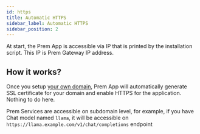 ```yaml
---
id: https
title: Automatic HTTPS
sidebar_label: Automatic HTTPS
sidebar_position: 2
---
```


At start, the Prem App is accessible via IP that is printed by the installation script. This IP is Prem Gateway IP address.

## How it works?

Once you setup [your own domain](./domains.md), Prem App will automatically generate SSL certificate for your domain and enable HTTPS for the application. Nothing to do here.

Prem Services are accessible on subdomain level, for example, if you have Chat model named `llama`, it will be accessible on `https://llama.example.com/v1/chat/completions` endpoint